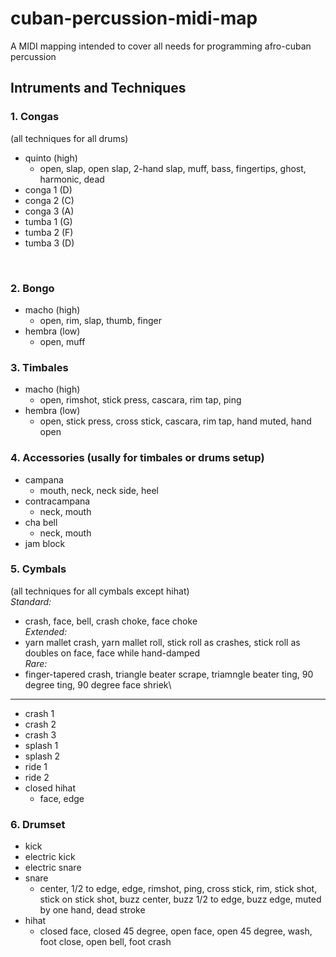 # cuban-percussion-midi-map
A MIDI mapping intended to cover all needs for programming afro-cuban percussion

## Intruments and Techniques

### 1. Congas 
(all techniques for all drums)
- quinto (high)
  - open, slap, open slap, 2-hand slap, muff, bass, fingertips, ghost, harmonic, dead
- conga 1 (D)
- conga 2 (C)
- conga 3 (A)
- tumba 1 (G)
- tumba 2 (F)
- tumba 3 (D)
  
 <br>
 
### 2. Bongo
- macho (high)
  - open, rim, slap, thumb, finger
- hembra (low)
  - open, muff

### 3. Timbales
- macho (high)
  - open, rimshot, stick press, cascara, rim tap, ping
- hembra (low)
  - open, stick press, cross stick, cascara, rim tap, hand muted, hand open
### 4. Accessories (usally for timbales or drums setup)
- campana
  - mouth, neck, neck side, heel
- contracampana
  - neck, mouth
- cha bell
  - neck, mouth
- jam block
### 5. Cymbals 
(all techniques for all cymbals except hihat)\
_Standard:_
- crash, face, bell, crash choke, face choke\
_Extended:_
- yarn mallet crash, yarn mallet roll, stick roll as crashes, stick roll as doubles on face, face while hand-damped\
_Rare:_
- finger-tapered crash, triangle beater scrape, triamngle beater ting, 90 degree ting, 90 degree face shriek\
***
- crash 1
- crash 2
- crash 3
- splash 1
- splash 2
- ride 1
- ride 2
- closed hihat
  - face, edge
### 6. Drumset
- kick
- electric kick
- electric snare
- snare
  - center, 1/2 to edge, edge, rimshot, ping, cross stick, rim, stick shot, stick on stick shot, buzz center, buzz 1/2 to edge, buzz edge, muted by one hand, dead stroke
- hihat
  - closed face, closed 45 degree, open face, open 45 degree, wash, foot close, open bell, foot crash

